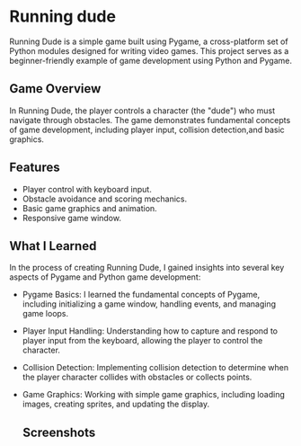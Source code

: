 # Running dude
Running Dude is a simple game built using Pygame, a cross-platform set of Python modules designed for writing video games. This project serves as a beginner-friendly example of game development using Python and Pygame.

## Game Overview
In Running Dude, the player controls a character (the "dude") who must navigate through obstacles. The game demonstrates fundamental concepts of game development, including player input, collision detection,and basic graphics.

## Features
- Player control with keyboard input.
- Obstacle avoidance and scoring mechanics.
- Basic game graphics and animation.
- Responsive game window.

## What I Learned
In the process of creating Running Dude, I gained insights into several key aspects of Pygame and Python game development:
- Pygame Basics: I learned the fundamental concepts of Pygame, including initializing a game window, handling events, and managing game loops.

- Player Input Handling: Understanding how to capture and respond to player input from the keyboard, allowing the player to control the character.

- Collision Detection: Implementing collision detection to determine when the player character collides with obstacles or collects points.

- Game Graphics: Working with simple game graphics, including loading images, creating sprites, and updating the display.

  ## Screenshots
